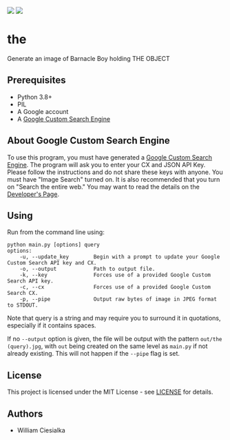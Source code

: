 ![](https://img.shields.io/badge/dynamic/json?color=success&label=Version&prefix=v&query=%24.version&url=https%3A%2F%2Fraw.githubusercontent.com%2Fwciesialka%2Fthe%2Fmaster%2Finfo.json) ![](https://img.shields.io/badge/dynamic/json?color=informational&label=Python&query=%24.python&url=https%3A%2F%2Fraw.githubusercontent.com%2Fwciesialka%2Fthe%2Fmaster%2Finfo.json)

# the
Generate an image of Barnacle Boy holding THE OBJECT

## Prerequisites

* Python 3.8+
* PIL
* A Google account
* A [Google Custom Search Engine](https://cse.google.com/cse/all)


## About Google Custom Search Engine

To use this program, you must have generated a [Google Custom Search Engine](https://cse.google.com/cse/all). The program will ask you to enter your CX and JSON API Key. Please follow the instructions and do not share these keys with anyone. You must have "Image Search" turned on. It is also recommended that you turn on "Search the entire web." You may want to read the details on the [Developer's Page](https://developers.google.com/custom-search/v1/overview).

## Using

Run from the command line using:

```
python main.py [options] query
options:
    -u, --update_key        Begin with a prompt to update your Google Custom Search API key and CX.
    -o, --output            Path to output file.
    -k, --key               Forces use of a provided Google Custom Search API key.
    -c, --cx                Forces use of a provided Google Custom Search CX.
    -p, --pipe              Output raw bytes of image in JPEG format to STDOUT.
```

Note that query is a string and may require you to surround it in quotations, especially if it contains spaces.

If no `--output` option is given, the file will be output with the pattern `out/the (query).jpg`, with `out` being created on the same level as `main.py` if not already existing. This will not happen if the `--pipe` flag is set.

## License

This project is licensed under the MIT License - see [LICENSE](LICENSE) for details.

## Authors

* William Ciesialka